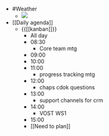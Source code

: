 - #Weather
    - ![](https://firebasestorage.googleapis.com/v0/b/firescript-577a2.appspot.com/o/imgs%2Fapp%2FDavidsroam%2FjEwkGijzBa.png?alt=media&token=360432ce-153b-4753-b9e1-ea20eedea830)
- [[Daily agenda]]
    - {{[[kanban]]}}
        - All day
        - 08:30
            - Core team mtg
        - 09:00
        - 10:00
        - 11:00
            - progress tracking mtg
        - 12:00
            - chaps cdok questions
        - 13:00
            - support channels for crm
        - 14:00
            - VOST WS1
        - 15:00
        - [[Need to plan]]
